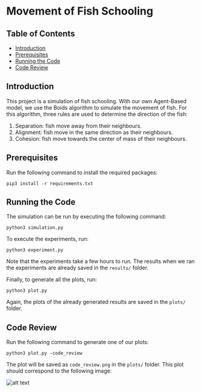 # Movement of Fish Schooling

## Table of Contents
* [Introduction](#introduction)
* [Prerequisites](#prerequisites)
* [Running the Code](#running-the-code)
* [Code Review](#code-review)

## Introduction
This project is a simulation of fish schooling. With our own Agent-Based model, we use the Boids algorithm to simulate the movement of fish. For this algorithm, three rules are used to determine the direction of the fish:
1. Separation: fish move away from their neighbours.
2. Alignment: fish move in the same direction as their neighbours.
3. Cohesion: fish move towards the center of mass of their neighbours.

## Prerequisites
Run the following command to install the required packages:
```
pip3 install -r requirements.txt
```

## Running the Code
The simulation can be run by executing the following command:
```
python3 simulation.py
```
To execute the experiments, run:
```
python3 experiment.py
```

Note that the experiments take a few hours to run. The results when we ran the experiments are already saved in the `results/` folder.

Finally, to generate all the plots, run:
```
python3 plot.py
```

Again, the plots of the already generated results are saved in the `plots/` folder.

## Code Review
Run the following command to generate one of our plots:
```
python3 plot.py -code_review
```
The plot will be saved as `code_review.png` in the `plots/` folder.
This plot should correspond to the following image:

![alt text](https://github.com/rinjile/Project-Computational-Science/blob/main/plots/tunnel_height_num_clusters.png?raw=true)
